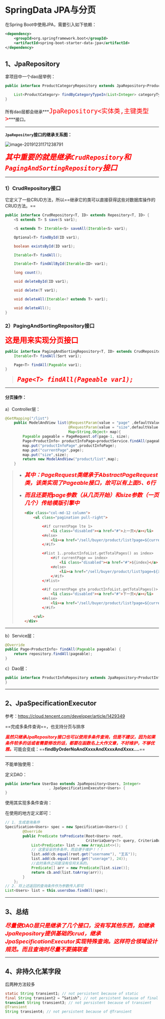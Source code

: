 # SpringData JPA与分页

在Spring Boot中使用JPA，需要引入如下依赖：

```xml
<dependency>
	<groupId>org.springframework.boot</groupId>
	<artifactId>spring-boot-starter-data-jpa</artifactId>
</dependency>
```



## 1、JpaRepository

拿项目中一个dao层举例：

```java
public interface ProductCategoryRepository extends JpaRepository<ProductCategory,Integer> {

    List<ProductCategory> findByCategoryTypeIn(List<Integer> categoryTypeList);
}
```

所有dao层都会继承***<font color='red' size=5>`JpaRepository<实体类,主键类型>`</font>***接口。

------

**`JpaRepository`接口的继承关系图：**



![image-20191231171238791](../PicSource/image-20191231171238791.png)

<font color='red' size=5>***其中重要的就是继承`CrudRepository`和`PagingAndSortingRepository`接口***</font>

------



### 1）CrudRepository接口

它定义了一些CRUD方法，所以==继承它的类可以直接获得这些对数据库操作的CRUD方法。==

```java
public interface CrudRepository<T, ID> extends Repository<T, ID> {
    <S extends T> S save(S var1);

    <S extends T> Iterable<S> saveAll(Iterable<S> var1);

    Optional<T> findById(ID var1);

    boolean existsById(ID var1);

    Iterable<T> findAll();

    Iterable<T> findAllById(Iterable<ID> var1);

    long count();

    void deleteById(ID var1);

    void delete(T var1);

    void deleteAll(Iterable<? extends T> var1);

    void deleteAll();
}
```



### 2）PagingAndSortingRepository接口

**<font color='red' size=5>这是用来实现分页接口</font>**

```java
public interface PagingAndSortingRepository<T, ID> extends CrudRepository<T, ID> {
    Iterable<T> findAll(Sort var1);

    Page<T> findAll(Pageable var1);
}
```

> ***<font color='red' size=5>`Page<T> findAll(Pageable var1);`</font>***

------



#### **分页操作：**

a）Controller层：

```java
@GetMapping("/list")
    public ModelAndView list(@RequestParam(value = "page" ,defaultValue="1") Integer page,
                             @RequestParam(value = "size",defaultValue = "10") Integer size,
                             Map<String,Object> map){
        Pageable pageable = PageRequest.of(page-1, size);
        Page<ProductInfo> productInfoPage=productService.findAll(pageable);
        map.put("productInfoPage",productInfoPage);
        map.put("currentPage",page);
        map.put("size",size);
        return new ModelAndView("product/list",map);
    }
```

> - <font color='red' size = 4>***其中：PageRequest类继承于AbstractPageRequest类，该类实现了Pageable接口，故可以有上面5、6行***</font>
>
> - <font color='red' size = 4>***而且还要把page参数（从几页开始）和size参数（一页几个）传给模版引擎中***</font>
>
>   ```html
>   <div class="col-md-12 column">
>       <ul class="pagination pull-right">
>   
>           <#if currentPage lte 1>
>               <li class="disabled"><a href="#">上一页</a></li>
>           <#else>
>               <li><a href="/sell/buyer/product/list?page=${currentPage-1}&size=${size}">上一页</a></li>
>           </#if>
>   
>           <#list 1..productInfoList.getTotalPages() as index>
>               <#if currentPage == index>
>                   <li class="disabled"><a href="#">${index}</a> </li>
>               <#else>
>                   <li><a href="/sell/buyer/product/list?page=${index}&size=${size}">${index}</a></li>
>               </#if>
>           </#list>
>   
>           <#if currentPage gte productInfoList.getTotalPages()>
>               <li class="disabled"><a href="#">下一页</a></li>
>           <#else>
>               <li><a href="/sell/buyer/product/list?page=${currentPage+1}&size=${size}">下一页</a></li>
>           </#if>
>   
>       </ul>
>   </div>
>   ```

------

b）Service层：

```java
@Override
public Page<ProductInfo> findAll(Pageable pageable) {
    return repository.findAll(pageable);
}
```



c）Dao层：

```java
public interface ProductInfoRepository extends JpaRepository<ProductInfo,String>{
}
```

------

## 2、JpaSpecificationExecutor

参考：https://cloud.tencent.com/developer/article/1429349

==完成多条件查询==，也支持分页与排序

<font color='red'>***虽然只继承JpaRepository接口也可以使用多条件查询，但是不建议，因为如果条件较多的话或者需要修改的话，都要在函数名上大作文章，不好维护，不够优雅。***</font>可能会变成：==**findByOrderNoAndXxxxAndXxxxAndXxxx....**==

------

不能单独使用：

定义DAO：

```java
public interface UserDao extends JpaRepository<Users, Integer>
					, JpaSpecificationExecutor<Users> {
}
```

使用其实现多条件查询：

在使用的地方定义即可：

```java
// 1. 生成查询条件
Specification<Users> spec = new Specification<Users>() {
        @Override
        public Predicate toPredicate(Root<Users> root,
                                     CriteriaQuery<?> query, CriteriaBuilder cb) {
            List<Predicate> list = new ArrayList<>();
          	// 这里妥妥的多条件，而且便于维护！！！
            list.add(cb.equal(root.get("username"), "王五"));
            list.add(cb.equal(root.get("userage"), 24));
            //此时条件之间是没有任何关系的。
            Predicate[] arr = new Predicate[list.size()];
            return cb.and(list.toArray(arr));
        }
    };
// 2. 将上述返回的查询条件作为参数传入即可
List<Users> list = this.usersDao.findAll(spec);
```

------

## 3、总结

<font color='red' size =4>***尽量使DAO层只是继承了几个接口，没有写其他东西，如继承JpaRepository提供基础的crud，继承JpaSpecificationExecutor实现特殊查询。这样符合领域设计规范。而且查询时尽量不要搞联查***</font>

------

## 4、非持久化某字段

后两种方法较多

```java
static String transient1; // not persistent because of static
final String transient2 = “Satish”; // not persistent because of final
transient String transient3; // not persistent because of transient
@Transient
String transient4; // not persistent because of @Transient
```

